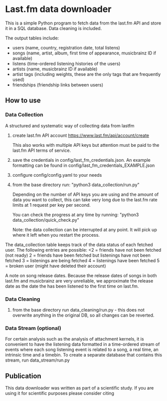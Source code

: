 # Last.fm data downloader

This is a simple Python program to fetch data from the last.fm API and store it in a SQL database. Data cleaning is included.

The output tables include:
- users (name, country, registration date, total listens)
- songs (name, artist, album, first time of appearance, musicbrainz ID if available)
- listens (time-ordered listening histories of the users)
- artists (name, musicbrainz ID if available)
- artist tags (including weights, these are the only tags that are frequently used)
- friendships (friendship links between users)



## How to use

### Data Collection

A structured and systematic way of collecting data from lastfm

1. create last.fm API account
    https://www.last.fm/api/account/create

    This also works with multiple API keys but attention must be paid to the last.fm API terms of service.

2. save the credentials in config/last_fm_credentials.json. An example formatting can be found in config/last_fm_credentials_EXAMPLE.json

3. configure config/config.yaml to your needs

4. from the base directory run: "python3 data_collection/run.py"

    Depending on the number of API keys you are using and the amount of data you want to collect, this can take very long due to the last.fm rate limits at 1 request per key per second.

    You can check the progress at any time by running: "python3 data_collection/quick_check.py"

    Note: the data collection can be interrupted at any point. It will pick up where it left when you restart the process.


The data_collection table keeps track of the data status of each fetched user. The following entries are possible:
<2 = friends have not been fetched (not ready)
2 = friends have been fetched but listenings have not been fetched
3 = listenings are being fetched
4 = listenings have been fetched
5 = broken user (might have deleted their account)

A note on song release dates. Because the release dates of songs in both last.fm and musicbrainz are very unreliable, we approximate the release date as the date the has been listened to the first time on last.fm. 


### Data Cleaning

1. from the base directory run data_cleaning/run.py  - this does not overwrite anything in the original DB, so all changes can be reverted.



### Data Stream (optional)

For certain analysis such as the analysis of attachment kernels, it is convenient to have the listening data formatted in a time-ordered stream of events where each song listening event is related to a song, a real time, an intrinsic time and a timebin. To create a separate database that contains this stream, run data_stream/run.py


## Publication

This data downloader was written as part of a scientific study. If you are using it for scientific purposes please consider citing
